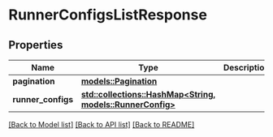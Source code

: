 # RunnerConfigsListResponse

## Properties

Name | Type | Description | Notes
------------ | ------------- | ------------- | -------------
**pagination** | [**models::Pagination**](Pagination.md) |  | 
**runner_configs** | [**std::collections::HashMap<String, models::RunnerConfig>**](RunnerConfig.md) |  | 

[[Back to Model list]](../README.md#documentation-for-models) [[Back to API list]](../README.md#documentation-for-api-endpoints) [[Back to README]](../README.md)


